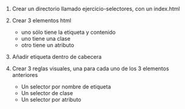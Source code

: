 1. Crear un directorio llamado ejercicio-selectores, con un index.html

2. Crear 3 elementos html
    - uno sólo tiene la etiqueta y contenido
    - uno tiene una clase
    - otro tiene un atributo

3. Añadir etiqueta <style></style> dentro de cabecera 

4. Crear 3 reglas visuales, una para cada uno de los 3 elementos anteriores
    - Un selector por nombre de etiqueta
    - Un selector de clase
    - Un selector por atributo
